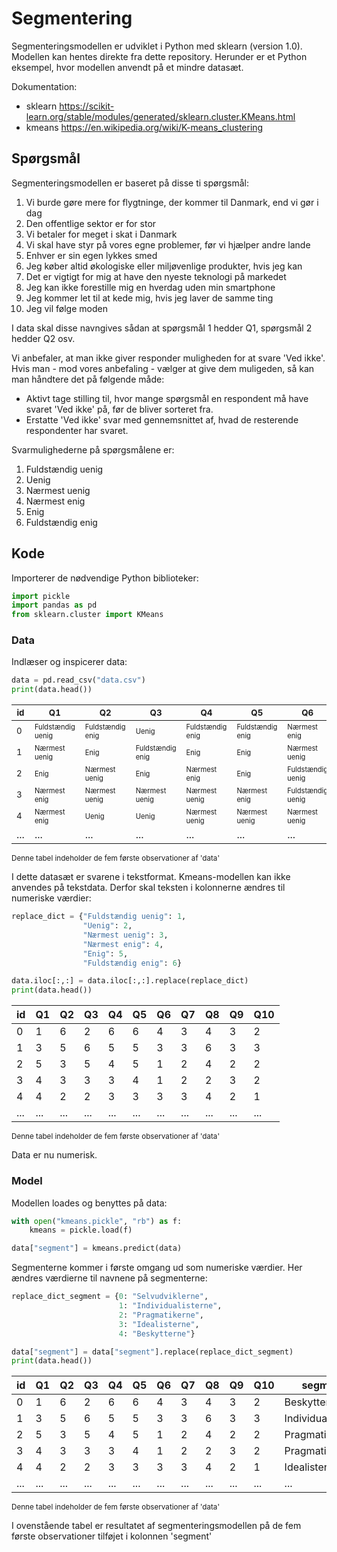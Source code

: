 # Segmentering

Segmenteringsmodellen er udviklet i Python med sklearn (version 1.0). Modellen kan hentes direkte fra dette repository. Herunder er et Python eksempel, hvor modellen anvendt på et mindre datasæt.

Dokumentation:
 - sklearn https://scikit-learn.org/stable/modules/generated/sklearn.cluster.KMeans.html
 - kmeans https://en.wikipedia.org/wiki/K-means_clustering

## Spørgsmål
Segmenteringsmodellen er baseret på disse ti spørgsmål:

1. Vi burde gøre mere for flygtninge, der kommer til Danmark, end vi gør i dag
2. Den offentlige sektor er for stor
3. Vi betaler for meget i skat i Danmark
4. Vi skal have styr på vores egne problemer, før vi hjælper andre lande
5. Enhver er sin egen lykkes smed
6. Jeg køber altid økologiske eller miljøvenlige produkter, hvis jeg kan
7. Det er vigtigt for mig at have den nyeste teknologi på markedet
8. Jeg kan ikke forestille mig en hverdag uden min smartphone
9. Jeg kommer let til at kede mig, hvis jeg laver de samme ting
10. Jeg vil følge moden

I data skal disse navngives sådan at spørgsmål 1 hedder Q1, spørgsmål 2 hedder Q2 osv.

Vi anbefaler, at man ikke giver responder muligheden for at svare 'Ved ikke'. Hvis man - mod vores anbefaling - vælger at give dem muligeden, så kan man håndtere det på følgende måde:

- Aktivt tage stilling til, hvor mange spørgsmål en respondent må have svaret 'Ved ikke' på, før de bliver sorteret fra.
- Erstatte 'Ved ikke' svar med gennemsnittet af, hvad de resterende respondenter har svaret. 

Svarmulighederne på spørgsmålene er:
1. Fuldstændig uenig
2. Uenig
3. Nærmest uenig
4. Nærmest enig
5. Enig
6. Fuldstændig enig


## Kode
Importerer de nødvendige Python biblioteker:
```python
import pickle
import pandas as pd
from sklearn.cluster import KMeans
```
### Data
Indlæser og inspicerer data:
```python
data = pd.read_csv("data.csv")
print(data.head())
```
|<sup>id| <sup>Q1</sup> | <sup>Q2</sup> | <sup>Q3</sup>  | <sup>Q4</sup> | <sup>Q5</sup>    | <sup>Q6</sup>     | <sup>Q7</sup>  | <sup>Q8</sup>   | <sup>Q9</sup>   | <sup>Q10</sup>               |
|---|-------------------|------------------|------------------|------------------|------------------|-------------------|---------------|------------------|---------------|-------------------|
|<sup>0| <sup><sup>Fuldstændig uenig</sup></sup> | <sup><sup>Fuldstændig enig</sup></sup> | <sup><sup>Uenig</sup></sup>            | <sup><sup>Fuldstændig enig</sup></sup> | <sup><sup>Fuldstændig enig</sup></sup> | <sup><sup>Nærmest enig</sup></sup>      | <sup><sup>Nærmest uenig</sup></sup> | <sup><sup>Nærmest enig</sup></sup>     | <sup><sup>Nærmest uenig</sup></sup> | <sup><sup>Uenig</sup></sup>             |
|<sup>1| <sup><sup>Nærmest uenig</sup></sup>     | <sup><sup>Enig</sup></sup>             | <sup><sup>Fuldstændig enig</sup></sup> | <sup><sup>Enig</sup></sup>              | <sup><sup>Enig</sup></sup>            | <sup><sup>Nærmest uenig</sup></sup>     | <sup><sup>Nærmest uenig</sup></sup> | <sup><sup>Fuldstændig enig</sup></sup> | <sup><sup>Nærmest uenig</sup></sup> | <sup><sup>Nærmest uenig</sup></sup>     |
|<sup>2| <sup><sup>Enig              | <sup><sup>Nærmest uenig    | <sup><sup>Enig             | <sup><sup>Nærmest enig     | <sup><sup>Enig             | <sup><sup>Fuldstændig uenig | <sup><sup>Uenig         | <sup><sup>Nærmest enig     | <sup><sup>Uenig         | <sup><sup>Uenig             |
|<sup>3| <sup><sup>Nærmest enig      | <sup><sup>Nærmest uenig    | <sup><sup>Nærmest uenig    | <sup><sup>Nærmest uenig    | <sup><sup>Nærmest enig     | <sup><sup>Fuldstændig uenig | <sup><sup>Uenig         | <sup><sup>Uenig            | <sup><sup>Nærmest uenig | <sup><sup>Uenig             |
|<sup>4| <sup><sup>Nærmest enig      | <sup><sup>Uenig            | <sup><sup>Uenig            | <sup><sup>Nærmest uenig    | <sup><sup>Nærmest uenig    | <sup><sup>Nærmest uenig     | <sup><sup>Nærmest uenig | <sup><sup>Nærmest enig     | <sup><sup>Uenig         | <sup><sup>Fuldstændig uenig |
|...| ...| ...| ...| ...| ...| ...| ...| ...| ...| ...|
 
<sup>Denne tabel indeholder de fem første observationer af 'data'</sup>

I dette datasæt er svarene i tekstformat. Kmeans-modellen kan ikke anvendes på tekstdata. Derfor skal teksten i kolonnerne ændres til numeriske værdier:

```python
replace_dict = {"Fuldstændig uenig": 1,
                "Uenig": 2,
                "Nærmest uenig": 3,
                "Nærmest enig": 4,
                "Enig": 5,
                "Fuldstændig enig": 6}

data.iloc[:,:] = data.iloc[:,:].replace(replace_dict)
print(data.head())
```
|id| Q1 | Q2 | Q3 | Q4 | Q5 | Q6 | Q7 | Q8 | Q9 | Q10 |
|---|----|----|----|----|----|----|----|----|----|-----|
|0| 1  | 6  | 2  | 6  | 6  | 4  | 3  | 4  | 3  | 2   |
|1| 3  | 5  | 6  | 5  | 5  | 3  | 3  | 6  | 3  | 3   |
|2| 5  | 3  | 5  | 4  | 5  | 1  | 2  | 4  | 2  | 2   |
|3| 4  | 3  | 3  | 3  | 4  | 1  | 2  | 2  | 3  | 2   |
|4| 4  | 2  | 2  | 3  | 3  | 3  | 3  | 4  | 2  | 1   |
|...| ...| ...| ...| ...| ...| ...| ...| ...| ...| ... |

<sup>Denne tabel indeholder de fem første observationer af 'data'</sup>

Data er nu numerisk.

### Model
Modellen loades og benyttes på data:
```python
with open("kmeans.pickle", "rb") as f:
    kmeans = pickle.load(f)

data["segment"] = kmeans.predict(data)
```

Segmenterne kommer i første omgang ud som numeriske værdier. Her ændres værdierne til navnene på segmenterne:
```python
replace_dict_segment = {0: "Selvudviklerne",
                        1: "Individualisterne",
                        2: "Pragmatikerne",
                        3: "Idealisterne",
                        4: "Beskytterne"}

data["segment"] = data["segment"].replace(replace_dict_segment)
print(data.head())
```

|id| Q1 | Q2 | Q3 | Q4 | Q5 | Q6 | Q7 | Q8 | Q9 | Q10 | segment           |
|---|----|----|----|----|----|----|----|----|----|-----|-------------------|
|0| 1  | 6  | 2  | 6  | 6  | 4  | 3  | 4  | 3  | 2   | Beskytterne       |
|1| 3  | 5  | 6  | 5  | 5  | 3  | 3  | 6  | 3  | 3   | Individualisterne |
|2| 5  | 3  | 5  | 4  | 5  | 1  | 2  | 4  | 2  | 2   | Pragmatikerne     |
|3| 4  | 3  | 3  | 3  | 4  | 1  | 2  | 2  | 3  | 2   | Pragmatikerne     |
|4| 4  | 2  | 2  | 3  | 3  | 3  | 3  | 4  | 2  | 1   | Idealisterne      |
|...| ...| ...| ...| ...| ...| ...| ...| ...| ...| ... | ...               |

<sup>Denne tabel indeholder de fem første observationer af 'data'</sup>

I ovenstående tabel er resultatet af segmenteringsmodellen på de fem første observationer tilføjet i kolonnen 'segment'

